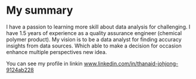 # My summary
I have a passion to learning more skill about data analysis for challenging. I have 1.5 years of experience as a quality assurance engineer (chemical polymer product). My vision is to be a data analyst for finding accuracy insights from data sources. Which able to make a decision for occasion enhance multiple perspectives new idea.

You can see my profile in linkin www.linkedin.com/in/thanaid-johjong-9124ab228
